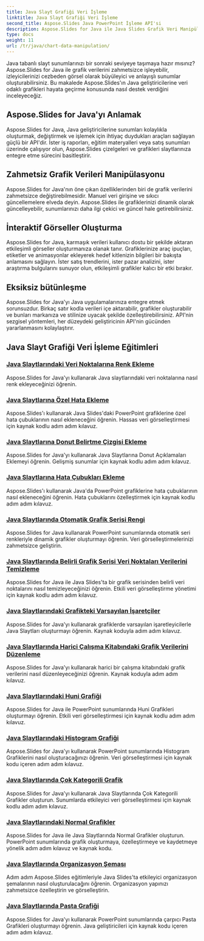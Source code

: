 ```yaml
---
title: Java Slayt Grafiği Veri İşleme
linktitle: Java Slayt Grafiği Veri İşleme
second_title: Aspose.Slides Java PowerPoint İşleme API'si
description: Aspose.Slides for Java ile Java Slides Grafik Veri Manipülasyonunun gücünün kilidini açın. Çarpıcı görseller ve içgörüleri zahmetsizce oluşturun.
type: docs
weight: 11
url: /tr/java/chart-data-manipulation/
---
```

Java tabanlı slayt sunumlarınızı bir sonraki seviyeye taşımaya hazır mısınız? Aspose.Slides for Java ile grafik verilerini zahmetsizce işleyebilir, izleyicilerinizi cezbeden görsel olarak büyüleyici ve anlayışlı sunumlar oluşturabilirsiniz. Bu makalede Aspose.Slides'ın Java geliştiricilerine veri odaklı grafikleri hayata geçirme konusunda nasıl destek verdiğini inceleyeceğiz.

## Aspose.Slides for Java'yı Anlamak

Aspose.Slides for Java, Java geliştiricilerine sunumları kolaylıkla oluşturmak, değiştirmek ve işlemek için ihtiyaç duydukları araçları sağlayan güçlü bir API'dir. İster iş raporları, eğitim materyalleri veya satış sunumları üzerinde çalışıyor olun, Aspose.Slides çizelgeleri ve grafikleri slaytlarınıza entegre etme sürecini basitleştirir.

## Zahmetsiz Grafik Verileri Manipülasyonu

Aspose.Slides for Java'nın öne çıkan özelliklerinden biri de grafik verilerini zahmetsizce değiştirebilmesidir. Manuel veri girişine ve sıkıcı güncellemelere elveda deyin. Aspose.Slides ile grafiklerinizi dinamik olarak güncelleyebilir, sunumlarınızı daha ilgi çekici ve güncel hale getirebilirsiniz.

## İnteraktif Görseller Oluşturma

Aspose.Slides for Java, karmaşık verileri kullanıcı dostu bir şekilde aktaran etkileşimli görseller oluşturmanıza olanak tanır. Grafiklerinize araç ipuçları, etiketler ve animasyonlar ekleyerek hedef kitlenizin bilgileri bir bakışta anlamasını sağlayın. İster satış trendlerini, ister pazar analizini, ister araştırma bulgularını sunuyor olun, etkileşimli grafikler kalıcı bir etki bırakır.

## Eksiksiz bütünleşme

Aspose.Slides for Java'yı Java uygulamalarınıza entegre etmek sorunsuzdur. Birkaç satır kodla verileri içe aktarabilir, grafikler oluşturabilir ve bunları markanıza ve stilinize uyacak şekilde özelleştirebilirsiniz. API'nin sezgisel yöntemleri, her düzeydeki geliştiricinin API'nin gücünden yararlanmasını kolaylaştırır.

## Java Slayt Grafiği Veri İşleme Eğitimleri
### [Java Slaytlarındaki Veri Noktalarına Renk Ekleme](./add-color-data-points-java-slides/)
Aspose.Slides for Java'yı kullanarak Java slaytlarındaki veri noktalarına nasıl renk ekleyeceğinizi öğrenin.
### [Java Slaytlarına Özel Hata Ekleme](./add-custom-error-java-slides/)
Aspose.Slides'ı kullanarak Java Slides'daki PowerPoint grafiklerine özel hata çubuklarının nasıl ekleneceğini öğrenin. Hassas veri görselleştirmesi için kaynak kodlu adım adım kılavuz.
### [Java Slaytlarına Donut Belirtme Çizgisi Ekleme](./add-doughnut-callout-java-slides/)
Aspose.Slides for Java'yı kullanarak Java Slaytlarına Donut Açıklamaları Eklemeyi öğrenin. Gelişmiş sunumlar için kaynak kodlu adım adım kılavuz.
### [Java Slaytlarına Hata Çubukları Ekleme](./add-error-bars-java-slides/)
Aspose.Slides'ı kullanarak Java'da PowerPoint grafiklerine hata çubuklarının nasıl ekleneceğini öğrenin. Hata çubuklarını özelleştirmek için kaynak kodlu adım adım kılavuz.
### [Java Slaytlarında Otomatik Grafik Serisi Rengi](./automatic-chart-series-color-java-slides/)
Aspose.Slides for Java kullanarak PowerPoint sunumlarında otomatik seri renkleriyle dinamik grafikler oluşturmayı öğrenin. Veri görselleştirmelerinizi zahmetsizce geliştirin.
### [Java Slaytlarında Belirli Grafik Serisi Veri Noktaları Verilerini Temizleme](./clear-specific-chart-series-data-points-java-slides/)
Aspose.Slides for Java ile Java Slides'ta bir grafik serisinden belirli veri noktalarını nasıl temizleyeceğinizi öğrenin. Etkili veri görselleştirme yönetimi için kaynak kodlu adım adım kılavuz.
### [Java Slaytlarındaki Grafikteki Varsayılan İşaretçiler](./default-markers-in-chart-java-slides/)
Aspose.Slides for Java'yı kullanarak grafiklerde varsayılan işaretleyicilerle Java Slaytları oluşturmayı öğrenin. Kaynak koduyla adım adım kılavuz.
### [Java Slaytlarında Harici Çalışma Kitabındaki Grafik Verilerini Düzenleme](./edit-chart-data-external-workbook-java-slides/)
Aspose.Slides for Java'yı kullanarak harici bir çalışma kitabındaki grafik verilerini nasıl düzenleyeceğinizi öğrenin. Kaynak koduyla adım adım kılavuz.
### [Java Slaytlarındaki Huni Grafiği](./funnel-chart-java-slides/)
Aspose.Slides for Java ile PowerPoint sunumlarında Huni Grafikleri oluşturmayı öğrenin. Etkili veri görselleştirmesi için kaynak kodlu adım adım kılavuz.
### [Java Slaytlarındaki Histogram Grafiği](./histogram-chart-java-slides/)
Aspose.Slides for Java'yı kullanarak PowerPoint sunumlarında Histogram Grafiklerini nasıl oluşturacağınızı öğrenin. Veri görselleştirmesi için kaynak kodu içeren adım adım kılavuz.
### [Java Slaytlarında Çok Kategorili Grafik](./multi-category-chart-java-slides/)
Aspose.Slides for Java'yı kullanarak Java Slaytlarında Çok Kategorili Grafikler oluşturun. Sunumlarda etkileyici veri görselleştirmesi için kaynak kodlu adım adım kılavuz.
### [Java Slaytlarındaki Normal Grafikler](./normal-charts-java-slides/)
Aspose.Slides for Java ile Java Slaytlarında Normal Grafikler oluşturun. PowerPoint sunumlarında grafik oluşturmaya, özelleştirmeye ve kaydetmeye yönelik adım adım kılavuz ve kaynak kodu.
### [Java Slaytlarında Organizasyon Şeması](./organization-chart-java-slides/)
Adım adım Aspose.Slides eğitimleriyle Java Slides'ta etkileyici organizasyon şemalarının nasıl oluşturulacağını öğrenin. Organizasyon yapınızı zahmetsizce özelleştirin ve görselleştirin.
### [Java Slaytlarında Pasta Grafiği](./pie-chart-java-slides/)
Aspose.Slides for Java'yı kullanarak PowerPoint sunumlarında çarpıcı Pasta Grafikleri oluşturmayı öğrenin. Java geliştiricileri için kaynak kodu içeren adım adım kılavuz.